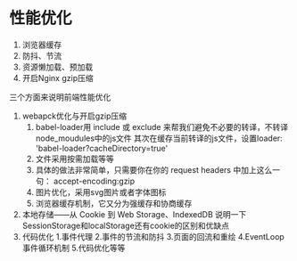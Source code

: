 # 性能优化





1. 浏览器缓存
2. 防抖、节流
3. 资源懒加载、预加载
4. 开启Nginx gzip压缩


三个方面来说明前端性能优化

1. webapck优化与开启gzip压缩
    1. babel-loader用 include 或 exclude 来帮我们避免不必要的转译，不转译node_moudules中的js文件
    其次在缓存当前转译的js文件，设置loader: 'babel-loader?cacheDirectory=true'
    2. 文件采用按需加载等等
    3. 具体的做法非常简单，只需要你在你的 request headers 中加上这么一句：
    accept-encoding:gzip
    4. 图片优化，采用svg图片或者字体图标
    5. 浏览器缓存机制，它又分为强缓存和协商缓存
2. 本地存储——从 Cookie 到 Web Storage、IndexedDB
    说明一下SessionStorage和localStorage还有cookie的区别和优缺点
3. 代码优化
    1.事件代理
    2.事件的节流和防抖
    3.页面的回流和重绘
    4.EventLoop事件循环机制
    5.代码优化等等
